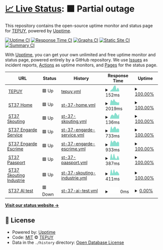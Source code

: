 # [📈 Live Status](https://uptime.tepuy.site): <!--live status--> **🟧 Partial outage**

This repository contains the open-source uptime monitor and status page for [TEPUY](https://tepuy.site), powered by [Upptime](https://github.com/upptime/upptime).

[![Uptime CI](https://github.com/figueredoalvarez/upptime/workflows/Uptime%20CI/badge.svg)](https://github.com/figueredoalvarez/upptime/actions?query=workflow%3A%22Uptime+CI%22)
[![Response Time CI](https://github.com/figueredoalvarez/upptime/workflows/Response%20Time%20CI/badge.svg)](https://github.com/figueredoalvarez/upptime/actions?query=workflow%3A%22Response+Time+CI%22)
[![Graphs CI](https://github.com/figueredoalvarez/upptime/workflows/Graphs%20CI/badge.svg)](https://github.com/figueredoalvarez/upptime/actions?query=workflow%3A%22Graphs+CI%22)
[![Static Site CI](https://github.com/figueredoalvarez/upptime/workflows/Static%20Site%20CI/badge.svg)](https://github.com/figueredoalvarez/upptime/actions?query=workflow%3A%22Static+Site+CI%22)
[![Summary CI](https://github.com/figueredoalvarez/upptime/workflows/Summary%20CI/badge.svg)](https://github.com/figueredoalvarez/upptime/actions?query=workflow%3A%22Summary+CI%22)

With [Upptime](https://upptime.js.org), you can get your own unlimited and free uptime monitor and status page, powered entirely by a GitHub repository. We use [Issues](https://github.com/figueredoalvarez/upptime/issues) as incident reports, [Actions](https://github.com/figueredoalvarez/upptime/actions) as uptime monitors, and [Pages](https://uptime.tepuy.site) for the status page.

<!--start: status pages-->
<!-- This summary is generated by Upptime (https://github.com/upptime/upptime) -->
<!-- Do not edit this manually, your changes will be overwritten -->
<!-- prettier-ignore -->
| URL | Status | History | Response Time | Uptime |
| --- | ------ | ------- | ------------- | ------ |
| <img alt="" src="https://favicons.githubusercontent.com/tepuy.site" height="13"> [TEPUY](https://tepuy.site) | 🟩 Up | [tepuy.yml](https://github.com/figueredoalvarez/upptime/commits/HEAD/history/tepuy.yml) | <details><summary><img alt="Response time graph" src="./graphs/tepuy/response-time-week.png" height="20"> 152ms</summary><br><a href="https://uptime.tepuy.site/history/tepuy"><img alt="Response time 158" src="https://img.shields.io/endpoint?url=https%3A%2F%2Fraw.githubusercontent.com%2Ffigueredoalvarez%2Fupptime%2FHEAD%2Fapi%2Ftepuy%2Fresponse-time.json"></a><br><a href="https://uptime.tepuy.site/history/tepuy"><img alt="24-hour response time 72" src="https://img.shields.io/endpoint?url=https%3A%2F%2Fraw.githubusercontent.com%2Ffigueredoalvarez%2Fupptime%2FHEAD%2Fapi%2Ftepuy%2Fresponse-time-day.json"></a><br><a href="https://uptime.tepuy.site/history/tepuy"><img alt="7-day response time 152" src="https://img.shields.io/endpoint?url=https%3A%2F%2Fraw.githubusercontent.com%2Ffigueredoalvarez%2Fupptime%2FHEAD%2Fapi%2Ftepuy%2Fresponse-time-week.json"></a><br><a href="https://uptime.tepuy.site/history/tepuy"><img alt="30-day response time 128" src="https://img.shields.io/endpoint?url=https%3A%2F%2Fraw.githubusercontent.com%2Ffigueredoalvarez%2Fupptime%2FHEAD%2Fapi%2Ftepuy%2Fresponse-time-month.json"></a><br><a href="https://uptime.tepuy.site/history/tepuy"><img alt="1-year response time 158" src="https://img.shields.io/endpoint?url=https%3A%2F%2Fraw.githubusercontent.com%2Ffigueredoalvarez%2Fupptime%2FHEAD%2Fapi%2Ftepuy%2Fresponse-time-year.json"></a></details> | <details><summary><a href="https://uptime.tepuy.site/history/tepuy">100.00%</a></summary><a href="https://uptime.tepuy.site/history/tepuy"><img alt="All-time uptime 89.27%" src="https://img.shields.io/endpoint?url=https%3A%2F%2Fraw.githubusercontent.com%2Ffigueredoalvarez%2Fupptime%2FHEAD%2Fapi%2Ftepuy%2Fuptime.json"></a><br><a href="https://uptime.tepuy.site/history/tepuy"><img alt="24-hour uptime 100.00%" src="https://img.shields.io/endpoint?url=https%3A%2F%2Fraw.githubusercontent.com%2Ffigueredoalvarez%2Fupptime%2FHEAD%2Fapi%2Ftepuy%2Fuptime-day.json"></a><br><a href="https://uptime.tepuy.site/history/tepuy"><img alt="7-day uptime 100.00%" src="https://img.shields.io/endpoint?url=https%3A%2F%2Fraw.githubusercontent.com%2Ffigueredoalvarez%2Fupptime%2FHEAD%2Fapi%2Ftepuy%2Fuptime-week.json"></a><br><a href="https://uptime.tepuy.site/history/tepuy"><img alt="30-day uptime 99.88%" src="https://img.shields.io/endpoint?url=https%3A%2F%2Fraw.githubusercontent.com%2Ffigueredoalvarez%2Fupptime%2FHEAD%2Fapi%2Ftepuy%2Fuptime-month.json"></a><br><a href="https://uptime.tepuy.site/history/tepuy"><img alt="1-year uptime 89.27%" src="https://img.shields.io/endpoint?url=https%3A%2F%2Fraw.githubusercontent.com%2Ffigueredoalvarez%2Fupptime%2FHEAD%2Fapi%2Ftepuy%2Fuptime-year.json"></a></details>
| <img alt="" src="https://favicons.githubusercontent.com/www.st37.fr" height="13"> [ST37 Home](https://www.st37.fr) | 🟩 Up | [st-37-home.yml](https://github.com/figueredoalvarez/upptime/commits/HEAD/history/st-37-home.yml) | <details><summary><img alt="Response time graph" src="./graphs/st-37-home/response-time-week.png" height="20"> 2019ms</summary><br><a href="https://uptime.tepuy.site/history/st-37-home"><img alt="Response time 2454" src="https://img.shields.io/endpoint?url=https%3A%2F%2Fraw.githubusercontent.com%2Ffigueredoalvarez%2Fupptime%2FHEAD%2Fapi%2Fst-37-home%2Fresponse-time.json"></a><br><a href="https://uptime.tepuy.site/history/st-37-home"><img alt="24-hour response time 1735" src="https://img.shields.io/endpoint?url=https%3A%2F%2Fraw.githubusercontent.com%2Ffigueredoalvarez%2Fupptime%2FHEAD%2Fapi%2Fst-37-home%2Fresponse-time-day.json"></a><br><a href="https://uptime.tepuy.site/history/st-37-home"><img alt="7-day response time 2019" src="https://img.shields.io/endpoint?url=https%3A%2F%2Fraw.githubusercontent.com%2Ffigueredoalvarez%2Fupptime%2FHEAD%2Fapi%2Fst-37-home%2Fresponse-time-week.json"></a><br><a href="https://uptime.tepuy.site/history/st-37-home"><img alt="30-day response time 2185" src="https://img.shields.io/endpoint?url=https%3A%2F%2Fraw.githubusercontent.com%2Ffigueredoalvarez%2Fupptime%2FHEAD%2Fapi%2Fst-37-home%2Fresponse-time-month.json"></a><br><a href="https://uptime.tepuy.site/history/st-37-home"><img alt="1-year response time 2454" src="https://img.shields.io/endpoint?url=https%3A%2F%2Fraw.githubusercontent.com%2Ffigueredoalvarez%2Fupptime%2FHEAD%2Fapi%2Fst-37-home%2Fresponse-time-year.json"></a></details> | <details><summary><a href="https://uptime.tepuy.site/history/st-37-home">100.00%</a></summary><a href="https://uptime.tepuy.site/history/st-37-home"><img alt="All-time uptime 99.90%" src="https://img.shields.io/endpoint?url=https%3A%2F%2Fraw.githubusercontent.com%2Ffigueredoalvarez%2Fupptime%2FHEAD%2Fapi%2Fst-37-home%2Fuptime.json"></a><br><a href="https://uptime.tepuy.site/history/st-37-home"><img alt="24-hour uptime 100.00%" src="https://img.shields.io/endpoint?url=https%3A%2F%2Fraw.githubusercontent.com%2Ffigueredoalvarez%2Fupptime%2FHEAD%2Fapi%2Fst-37-home%2Fuptime-day.json"></a><br><a href="https://uptime.tepuy.site/history/st-37-home"><img alt="7-day uptime 100.00%" src="https://img.shields.io/endpoint?url=https%3A%2F%2Fraw.githubusercontent.com%2Ffigueredoalvarez%2Fupptime%2FHEAD%2Fapi%2Fst-37-home%2Fuptime-week.json"></a><br><a href="https://uptime.tepuy.site/history/st-37-home"><img alt="30-day uptime 100.00%" src="https://img.shields.io/endpoint?url=https%3A%2F%2Fraw.githubusercontent.com%2Ffigueredoalvarez%2Fupptime%2FHEAD%2Fapi%2Fst-37-home%2Fuptime-month.json"></a><br><a href="https://uptime.tepuy.site/history/st-37-home"><img alt="1-year uptime 99.90%" src="https://img.shields.io/endpoint?url=https%3A%2F%2Fraw.githubusercontent.com%2Ffigueredoalvarez%2Fupptime%2FHEAD%2Fapi%2Fst-37-home%2Fuptime-year.json"></a></details>
| <img alt="" src="https://favicons.githubusercontent.com/skouting.st37.fr" height="13"> [ST37 Skouting](https://skouting.st37.fr) | 🟩 Up | [st-37-skouting.yml](https://github.com/figueredoalvarez/upptime/commits/HEAD/history/st-37-skouting.yml) | <details><summary><img alt="Response time graph" src="./graphs/st-37-skouting/response-time-week.png" height="20"> 136ms</summary><br><a href="https://uptime.tepuy.site/history/st-37-skouting"><img alt="Response time 166" src="https://img.shields.io/endpoint?url=https%3A%2F%2Fraw.githubusercontent.com%2Ffigueredoalvarez%2Fupptime%2FHEAD%2Fapi%2Fst-37-skouting%2Fresponse-time.json"></a><br><a href="https://uptime.tepuy.site/history/st-37-skouting"><img alt="24-hour response time 131" src="https://img.shields.io/endpoint?url=https%3A%2F%2Fraw.githubusercontent.com%2Ffigueredoalvarez%2Fupptime%2FHEAD%2Fapi%2Fst-37-skouting%2Fresponse-time-day.json"></a><br><a href="https://uptime.tepuy.site/history/st-37-skouting"><img alt="7-day response time 136" src="https://img.shields.io/endpoint?url=https%3A%2F%2Fraw.githubusercontent.com%2Ffigueredoalvarez%2Fupptime%2FHEAD%2Fapi%2Fst-37-skouting%2Fresponse-time-week.json"></a><br><a href="https://uptime.tepuy.site/history/st-37-skouting"><img alt="30-day response time 159" src="https://img.shields.io/endpoint?url=https%3A%2F%2Fraw.githubusercontent.com%2Ffigueredoalvarez%2Fupptime%2FHEAD%2Fapi%2Fst-37-skouting%2Fresponse-time-month.json"></a><br><a href="https://uptime.tepuy.site/history/st-37-skouting"><img alt="1-year response time 166" src="https://img.shields.io/endpoint?url=https%3A%2F%2Fraw.githubusercontent.com%2Ffigueredoalvarez%2Fupptime%2FHEAD%2Fapi%2Fst-37-skouting%2Fresponse-time-year.json"></a></details> | <details><summary><a href="https://uptime.tepuy.site/history/st-37-skouting">100.00%</a></summary><a href="https://uptime.tepuy.site/history/st-37-skouting"><img alt="All-time uptime 100.00%" src="https://img.shields.io/endpoint?url=https%3A%2F%2Fraw.githubusercontent.com%2Ffigueredoalvarez%2Fupptime%2FHEAD%2Fapi%2Fst-37-skouting%2Fuptime.json"></a><br><a href="https://uptime.tepuy.site/history/st-37-skouting"><img alt="24-hour uptime 100.00%" src="https://img.shields.io/endpoint?url=https%3A%2F%2Fraw.githubusercontent.com%2Ffigueredoalvarez%2Fupptime%2FHEAD%2Fapi%2Fst-37-skouting%2Fuptime-day.json"></a><br><a href="https://uptime.tepuy.site/history/st-37-skouting"><img alt="7-day uptime 100.00%" src="https://img.shields.io/endpoint?url=https%3A%2F%2Fraw.githubusercontent.com%2Ffigueredoalvarez%2Fupptime%2FHEAD%2Fapi%2Fst-37-skouting%2Fuptime-week.json"></a><br><a href="https://uptime.tepuy.site/history/st-37-skouting"><img alt="30-day uptime 100.00%" src="https://img.shields.io/endpoint?url=https%3A%2F%2Fraw.githubusercontent.com%2Ffigueredoalvarez%2Fupptime%2FHEAD%2Fapi%2Fst-37-skouting%2Fuptime-month.json"></a><br><a href="https://uptime.tepuy.site/history/st-37-skouting"><img alt="1-year uptime 100.00%" src="https://img.shields.io/endpoint?url=https%3A%2F%2Fraw.githubusercontent.com%2Ffigueredoalvarez%2Fupptime%2FHEAD%2Fapi%2Fst-37-skouting%2Fuptime-year.json"></a></details>
| <img alt="" src="https://favicons.githubusercontent.com/engarde-service.com" height="13"> [ST37 Engarde Service](https://engarde-service.com) | 🟩 Up | [st-37-engarde-service.yml](https://github.com/figueredoalvarez/upptime/commits/HEAD/history/st-37-engarde-service.yml) | <details><summary><img alt="Response time graph" src="./graphs/st-37-engarde-service/response-time-week.png" height="20"> 733ms</summary><br><a href="https://uptime.tepuy.site/history/st-37-engarde-service"><img alt="Response time 759" src="https://img.shields.io/endpoint?url=https%3A%2F%2Fraw.githubusercontent.com%2Ffigueredoalvarez%2Fupptime%2FHEAD%2Fapi%2Fst-37-engarde-service%2Fresponse-time.json"></a><br><a href="https://uptime.tepuy.site/history/st-37-engarde-service"><img alt="24-hour response time 577" src="https://img.shields.io/endpoint?url=https%3A%2F%2Fraw.githubusercontent.com%2Ffigueredoalvarez%2Fupptime%2FHEAD%2Fapi%2Fst-37-engarde-service%2Fresponse-time-day.json"></a><br><a href="https://uptime.tepuy.site/history/st-37-engarde-service"><img alt="7-day response time 733" src="https://img.shields.io/endpoint?url=https%3A%2F%2Fraw.githubusercontent.com%2Ffigueredoalvarez%2Fupptime%2FHEAD%2Fapi%2Fst-37-engarde-service%2Fresponse-time-week.json"></a><br><a href="https://uptime.tepuy.site/history/st-37-engarde-service"><img alt="30-day response time 720" src="https://img.shields.io/endpoint?url=https%3A%2F%2Fraw.githubusercontent.com%2Ffigueredoalvarez%2Fupptime%2FHEAD%2Fapi%2Fst-37-engarde-service%2Fresponse-time-month.json"></a><br><a href="https://uptime.tepuy.site/history/st-37-engarde-service"><img alt="1-year response time 759" src="https://img.shields.io/endpoint?url=https%3A%2F%2Fraw.githubusercontent.com%2Ffigueredoalvarez%2Fupptime%2FHEAD%2Fapi%2Fst-37-engarde-service%2Fresponse-time-year.json"></a></details> | <details><summary><a href="https://uptime.tepuy.site/history/st-37-engarde-service">100.00%</a></summary><a href="https://uptime.tepuy.site/history/st-37-engarde-service"><img alt="All-time uptime 99.97%" src="https://img.shields.io/endpoint?url=https%3A%2F%2Fraw.githubusercontent.com%2Ffigueredoalvarez%2Fupptime%2FHEAD%2Fapi%2Fst-37-engarde-service%2Fuptime.json"></a><br><a href="https://uptime.tepuy.site/history/st-37-engarde-service"><img alt="24-hour uptime 100.00%" src="https://img.shields.io/endpoint?url=https%3A%2F%2Fraw.githubusercontent.com%2Ffigueredoalvarez%2Fupptime%2FHEAD%2Fapi%2Fst-37-engarde-service%2Fuptime-day.json"></a><br><a href="https://uptime.tepuy.site/history/st-37-engarde-service"><img alt="7-day uptime 100.00%" src="https://img.shields.io/endpoint?url=https%3A%2F%2Fraw.githubusercontent.com%2Ffigueredoalvarez%2Fupptime%2FHEAD%2Fapi%2Fst-37-engarde-service%2Fuptime-week.json"></a><br><a href="https://uptime.tepuy.site/history/st-37-engarde-service"><img alt="30-day uptime 99.92%" src="https://img.shields.io/endpoint?url=https%3A%2F%2Fraw.githubusercontent.com%2Ffigueredoalvarez%2Fupptime%2FHEAD%2Fapi%2Fst-37-engarde-service%2Fuptime-month.json"></a><br><a href="https://uptime.tepuy.site/history/st-37-engarde-service"><img alt="1-year uptime 99.97%" src="https://img.shields.io/endpoint?url=https%3A%2F%2Fraw.githubusercontent.com%2Ffigueredoalvarez%2Fupptime%2FHEAD%2Fapi%2Fst-37-engarde-service%2Fuptime-year.json"></a></details>
| <img alt="" src="https://favicons.githubusercontent.com/www.engarde-escrime.com" height="13"> [ST37 Engarde Escrime](https://www.engarde-escrime.com) | 🟩 Up | [st-37-engarde-escrime.yml](https://github.com/figueredoalvarez/upptime/commits/HEAD/history/st-37-engarde-escrime.yml) | <details><summary><img alt="Response time graph" src="./graphs/st-37-engarde-escrime/response-time-week.png" height="20"> 933ms</summary><br><a href="https://uptime.tepuy.site/history/st-37-engarde-escrime"><img alt="Response time 1026" src="https://img.shields.io/endpoint?url=https%3A%2F%2Fraw.githubusercontent.com%2Ffigueredoalvarez%2Fupptime%2FHEAD%2Fapi%2Fst-37-engarde-escrime%2Fresponse-time.json"></a><br><a href="https://uptime.tepuy.site/history/st-37-engarde-escrime"><img alt="24-hour response time 693" src="https://img.shields.io/endpoint?url=https%3A%2F%2Fraw.githubusercontent.com%2Ffigueredoalvarez%2Fupptime%2FHEAD%2Fapi%2Fst-37-engarde-escrime%2Fresponse-time-day.json"></a><br><a href="https://uptime.tepuy.site/history/st-37-engarde-escrime"><img alt="7-day response time 933" src="https://img.shields.io/endpoint?url=https%3A%2F%2Fraw.githubusercontent.com%2Ffigueredoalvarez%2Fupptime%2FHEAD%2Fapi%2Fst-37-engarde-escrime%2Fresponse-time-week.json"></a><br><a href="https://uptime.tepuy.site/history/st-37-engarde-escrime"><img alt="30-day response time 932" src="https://img.shields.io/endpoint?url=https%3A%2F%2Fraw.githubusercontent.com%2Ffigueredoalvarez%2Fupptime%2FHEAD%2Fapi%2Fst-37-engarde-escrime%2Fresponse-time-month.json"></a><br><a href="https://uptime.tepuy.site/history/st-37-engarde-escrime"><img alt="1-year response time 1026" src="https://img.shields.io/endpoint?url=https%3A%2F%2Fraw.githubusercontent.com%2Ffigueredoalvarez%2Fupptime%2FHEAD%2Fapi%2Fst-37-engarde-escrime%2Fresponse-time-year.json"></a></details> | <details><summary><a href="https://uptime.tepuy.site/history/st-37-engarde-escrime">100.00%</a></summary><a href="https://uptime.tepuy.site/history/st-37-engarde-escrime"><img alt="All-time uptime 99.92%" src="https://img.shields.io/endpoint?url=https%3A%2F%2Fraw.githubusercontent.com%2Ffigueredoalvarez%2Fupptime%2FHEAD%2Fapi%2Fst-37-engarde-escrime%2Fuptime.json"></a><br><a href="https://uptime.tepuy.site/history/st-37-engarde-escrime"><img alt="24-hour uptime 100.00%" src="https://img.shields.io/endpoint?url=https%3A%2F%2Fraw.githubusercontent.com%2Ffigueredoalvarez%2Fupptime%2FHEAD%2Fapi%2Fst-37-engarde-escrime%2Fuptime-day.json"></a><br><a href="https://uptime.tepuy.site/history/st-37-engarde-escrime"><img alt="7-day uptime 100.00%" src="https://img.shields.io/endpoint?url=https%3A%2F%2Fraw.githubusercontent.com%2Ffigueredoalvarez%2Fupptime%2FHEAD%2Fapi%2Fst-37-engarde-escrime%2Fuptime-week.json"></a><br><a href="https://uptime.tepuy.site/history/st-37-engarde-escrime"><img alt="30-day uptime 100.00%" src="https://img.shields.io/endpoint?url=https%3A%2F%2Fraw.githubusercontent.com%2Ffigueredoalvarez%2Fupptime%2FHEAD%2Fapi%2Fst-37-engarde-escrime%2Fuptime-month.json"></a><br><a href="https://uptime.tepuy.site/history/st-37-engarde-escrime"><img alt="1-year uptime 99.92%" src="https://img.shields.io/endpoint?url=https%3A%2F%2Fraw.githubusercontent.com%2Ffigueredoalvarez%2Fupptime%2FHEAD%2Fapi%2Fst-37-engarde-escrime%2Fuptime-year.json"></a></details>
| <img alt="" src="https://favicons.githubusercontent.com/www.paasport.st37.fr" height="13"> [ST37 Paasport](https://www.paasport.st37.fr) | 🟩 Up | [st-37-paasport.yml](https://github.com/figueredoalvarez/upptime/commits/HEAD/history/st-37-paasport.yml) | <details><summary><img alt="Response time graph" src="./graphs/st-37-paasport/response-time-week.png" height="20"> 387ms</summary><br><a href="https://uptime.tepuy.site/history/st-37-paasport"><img alt="Response time 446" src="https://img.shields.io/endpoint?url=https%3A%2F%2Fraw.githubusercontent.com%2Ffigueredoalvarez%2Fupptime%2FHEAD%2Fapi%2Fst-37-paasport%2Fresponse-time.json"></a><br><a href="https://uptime.tepuy.site/history/st-37-paasport"><img alt="24-hour response time 186" src="https://img.shields.io/endpoint?url=https%3A%2F%2Fraw.githubusercontent.com%2Ffigueredoalvarez%2Fupptime%2FHEAD%2Fapi%2Fst-37-paasport%2Fresponse-time-day.json"></a><br><a href="https://uptime.tepuy.site/history/st-37-paasport"><img alt="7-day response time 387" src="https://img.shields.io/endpoint?url=https%3A%2F%2Fraw.githubusercontent.com%2Ffigueredoalvarez%2Fupptime%2FHEAD%2Fapi%2Fst-37-paasport%2Fresponse-time-week.json"></a><br><a href="https://uptime.tepuy.site/history/st-37-paasport"><img alt="30-day response time 352" src="https://img.shields.io/endpoint?url=https%3A%2F%2Fraw.githubusercontent.com%2Ffigueredoalvarez%2Fupptime%2FHEAD%2Fapi%2Fst-37-paasport%2Fresponse-time-month.json"></a><br><a href="https://uptime.tepuy.site/history/st-37-paasport"><img alt="1-year response time 446" src="https://img.shields.io/endpoint?url=https%3A%2F%2Fraw.githubusercontent.com%2Ffigueredoalvarez%2Fupptime%2FHEAD%2Fapi%2Fst-37-paasport%2Fresponse-time-year.json"></a></details> | <details><summary><a href="https://uptime.tepuy.site/history/st-37-paasport">100.00%</a></summary><a href="https://uptime.tepuy.site/history/st-37-paasport"><img alt="All-time uptime 99.93%" src="https://img.shields.io/endpoint?url=https%3A%2F%2Fraw.githubusercontent.com%2Ffigueredoalvarez%2Fupptime%2FHEAD%2Fapi%2Fst-37-paasport%2Fuptime.json"></a><br><a href="https://uptime.tepuy.site/history/st-37-paasport"><img alt="24-hour uptime 100.00%" src="https://img.shields.io/endpoint?url=https%3A%2F%2Fraw.githubusercontent.com%2Ffigueredoalvarez%2Fupptime%2FHEAD%2Fapi%2Fst-37-paasport%2Fuptime-day.json"></a><br><a href="https://uptime.tepuy.site/history/st-37-paasport"><img alt="7-day uptime 100.00%" src="https://img.shields.io/endpoint?url=https%3A%2F%2Fraw.githubusercontent.com%2Ffigueredoalvarez%2Fupptime%2FHEAD%2Fapi%2Fst-37-paasport%2Fuptime-week.json"></a><br><a href="https://uptime.tepuy.site/history/st-37-paasport"><img alt="30-day uptime 100.00%" src="https://img.shields.io/endpoint?url=https%3A%2F%2Fraw.githubusercontent.com%2Ffigueredoalvarez%2Fupptime%2FHEAD%2Fapi%2Fst-37-paasport%2Fuptime-month.json"></a><br><a href="https://uptime.tepuy.site/history/st-37-paasport"><img alt="1-year uptime 99.93%" src="https://img.shields.io/endpoint?url=https%3A%2F%2Fraw.githubusercontent.com%2Ffigueredoalvarez%2Fupptime%2FHEAD%2Fapi%2Fst-37-paasport%2Fuptime-year.json"></a></details>
| <img alt="" src="https://favicons.githubusercontent.com/www.industrie.st37.fr" height="13"> [ST37 Skouting Industrie](https://www.industrie.st37.fr) | 🟩 Up | [st-37-skouting-industrie.yml](https://github.com/figueredoalvarez/upptime/commits/HEAD/history/st-37-skouting-industrie.yml) | <details><summary><img alt="Response time graph" src="./graphs/st-37-skouting-industrie/response-time-week.png" height="20"> 411ms</summary><br><a href="https://uptime.tepuy.site/history/st-37-skouting-industrie"><img alt="Response time 527" src="https://img.shields.io/endpoint?url=https%3A%2F%2Fraw.githubusercontent.com%2Ffigueredoalvarez%2Fupptime%2FHEAD%2Fapi%2Fst-37-skouting-industrie%2Fresponse-time.json"></a><br><a href="https://uptime.tepuy.site/history/st-37-skouting-industrie"><img alt="24-hour response time 181" src="https://img.shields.io/endpoint?url=https%3A%2F%2Fraw.githubusercontent.com%2Ffigueredoalvarez%2Fupptime%2FHEAD%2Fapi%2Fst-37-skouting-industrie%2Fresponse-time-day.json"></a><br><a href="https://uptime.tepuy.site/history/st-37-skouting-industrie"><img alt="7-day response time 411" src="https://img.shields.io/endpoint?url=https%3A%2F%2Fraw.githubusercontent.com%2Ffigueredoalvarez%2Fupptime%2FHEAD%2Fapi%2Fst-37-skouting-industrie%2Fresponse-time-week.json"></a><br><a href="https://uptime.tepuy.site/history/st-37-skouting-industrie"><img alt="30-day response time 631" src="https://img.shields.io/endpoint?url=https%3A%2F%2Fraw.githubusercontent.com%2Ffigueredoalvarez%2Fupptime%2FHEAD%2Fapi%2Fst-37-skouting-industrie%2Fresponse-time-month.json"></a><br><a href="https://uptime.tepuy.site/history/st-37-skouting-industrie"><img alt="1-year response time 527" src="https://img.shields.io/endpoint?url=https%3A%2F%2Fraw.githubusercontent.com%2Ffigueredoalvarez%2Fupptime%2FHEAD%2Fapi%2Fst-37-skouting-industrie%2Fresponse-time-year.json"></a></details> | <details><summary><a href="https://uptime.tepuy.site/history/st-37-skouting-industrie">100.00%</a></summary><a href="https://uptime.tepuy.site/history/st-37-skouting-industrie"><img alt="All-time uptime 99.97%" src="https://img.shields.io/endpoint?url=https%3A%2F%2Fraw.githubusercontent.com%2Ffigueredoalvarez%2Fupptime%2FHEAD%2Fapi%2Fst-37-skouting-industrie%2Fuptime.json"></a><br><a href="https://uptime.tepuy.site/history/st-37-skouting-industrie"><img alt="24-hour uptime 100.00%" src="https://img.shields.io/endpoint?url=https%3A%2F%2Fraw.githubusercontent.com%2Ffigueredoalvarez%2Fupptime%2FHEAD%2Fapi%2Fst-37-skouting-industrie%2Fuptime-day.json"></a><br><a href="https://uptime.tepuy.site/history/st-37-skouting-industrie"><img alt="7-day uptime 100.00%" src="https://img.shields.io/endpoint?url=https%3A%2F%2Fraw.githubusercontent.com%2Ffigueredoalvarez%2Fupptime%2FHEAD%2Fapi%2Fst-37-skouting-industrie%2Fuptime-week.json"></a><br><a href="https://uptime.tepuy.site/history/st-37-skouting-industrie"><img alt="30-day uptime 99.94%" src="https://img.shields.io/endpoint?url=https%3A%2F%2Fraw.githubusercontent.com%2Ffigueredoalvarez%2Fupptime%2FHEAD%2Fapi%2Fst-37-skouting-industrie%2Fuptime-month.json"></a><br><a href="https://uptime.tepuy.site/history/st-37-skouting-industrie"><img alt="1-year uptime 99.97%" src="https://img.shields.io/endpoint?url=https%3A%2F%2Fraw.githubusercontent.com%2Ffigueredoalvarez%2Fupptime%2FHEAD%2Fapi%2Fst-37-skouting-industrie%2Fuptime-year.json"></a></details>
| <img alt="" src="https://favicons.githubusercontent.com/null" height="13"> [ST37 AI test](aist.st37.fr) | 🟥 Down | [st-37-ai-test.yml](https://github.com/figueredoalvarez/upptime/commits/HEAD/history/st-37-ai-test.yml) | <details><summary><img alt="Response time graph" src="./graphs/st-37-ai-test/response-time-week.png" height="20"> 0ms</summary><br><a href="https://uptime.tepuy.site/history/st-37-ai-test"><img alt="Response time 0" src="https://img.shields.io/endpoint?url=https%3A%2F%2Fraw.githubusercontent.com%2Ffigueredoalvarez%2Fupptime%2FHEAD%2Fapi%2Fst-37-ai-test%2Fresponse-time.json"></a><br><a href="https://uptime.tepuy.site/history/st-37-ai-test"><img alt="24-hour response time 0" src="https://img.shields.io/endpoint?url=https%3A%2F%2Fraw.githubusercontent.com%2Ffigueredoalvarez%2Fupptime%2FHEAD%2Fapi%2Fst-37-ai-test%2Fresponse-time-day.json"></a><br><a href="https://uptime.tepuy.site/history/st-37-ai-test"><img alt="7-day response time 0" src="https://img.shields.io/endpoint?url=https%3A%2F%2Fraw.githubusercontent.com%2Ffigueredoalvarez%2Fupptime%2FHEAD%2Fapi%2Fst-37-ai-test%2Fresponse-time-week.json"></a><br><a href="https://uptime.tepuy.site/history/st-37-ai-test"><img alt="30-day response time 0" src="https://img.shields.io/endpoint?url=https%3A%2F%2Fraw.githubusercontent.com%2Ffigueredoalvarez%2Fupptime%2FHEAD%2Fapi%2Fst-37-ai-test%2Fresponse-time-month.json"></a><br><a href="https://uptime.tepuy.site/history/st-37-ai-test"><img alt="1-year response time 0" src="https://img.shields.io/endpoint?url=https%3A%2F%2Fraw.githubusercontent.com%2Ffigueredoalvarez%2Fupptime%2FHEAD%2Fapi%2Fst-37-ai-test%2Fresponse-time-year.json"></a></details> | <details><summary><a href="https://uptime.tepuy.site/history/st-37-ai-test">0.00%</a></summary><a href="https://uptime.tepuy.site/history/st-37-ai-test"><img alt="All-time uptime 50.86%" src="https://img.shields.io/endpoint?url=https%3A%2F%2Fraw.githubusercontent.com%2Ffigueredoalvarez%2Fupptime%2FHEAD%2Fapi%2Fst-37-ai-test%2Fuptime.json"></a><br><a href="https://uptime.tepuy.site/history/st-37-ai-test"><img alt="24-hour uptime 0.00%" src="https://img.shields.io/endpoint?url=https%3A%2F%2Fraw.githubusercontent.com%2Ffigueredoalvarez%2Fupptime%2FHEAD%2Fapi%2Fst-37-ai-test%2Fuptime-day.json"></a><br><a href="https://uptime.tepuy.site/history/st-37-ai-test"><img alt="7-day uptime 0.00%" src="https://img.shields.io/endpoint?url=https%3A%2F%2Fraw.githubusercontent.com%2Ffigueredoalvarez%2Fupptime%2FHEAD%2Fapi%2Fst-37-ai-test%2Fuptime-week.json"></a><br><a href="https://uptime.tepuy.site/history/st-37-ai-test"><img alt="30-day uptime 1.38%" src="https://img.shields.io/endpoint?url=https%3A%2F%2Fraw.githubusercontent.com%2Ffigueredoalvarez%2Fupptime%2FHEAD%2Fapi%2Fst-37-ai-test%2Fuptime-month.json"></a><br><a href="https://uptime.tepuy.site/history/st-37-ai-test"><img alt="1-year uptime 50.86%" src="https://img.shields.io/endpoint?url=https%3A%2F%2Fraw.githubusercontent.com%2Ffigueredoalvarez%2Fupptime%2FHEAD%2Fapi%2Fst-37-ai-test%2Fuptime-year.json"></a></details>

<!--end: status pages-->

[**Visit our status website →**](https://uptime.tepuy.site)

## 📄 License

- Powered by: [Upptime](https://github.com/upptime/upptime)
- Code: [MIT](./LICENSE) © [TEPUY](https://tepuy.site)
- Data in the `./history` directory: [Open Database License](https://opendatacommons.org/licenses/odbl/1-0/)
